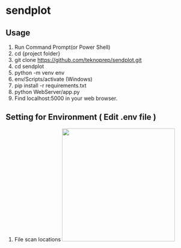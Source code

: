 # sendplot

Usage
----------------
1. Run Command Prompt(or Power Shell)
2. cd {project folder}
3. git clone https://github.com/teknoprep/sendplot.git
4. cd sendplot
5. python -m venv env
6. env/Scripts/activate (Windows)
7. pip install -r requirements.txt
8. python WebServer/app.py
9. Find localhost:5000 in your web browser.


Setting for Environment ( Edit .env file )
--------------------------
1. File scan locations
<code><img src="https://github.com/teknoprep/sendplot/png/git_1.png" width="300" height="300"></code>

